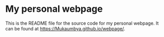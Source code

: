 # My personal webpage

This is the README file for the source code for my personal webpage. It can be found at <https://Mukaumbya.github.io/webpage/>. 

